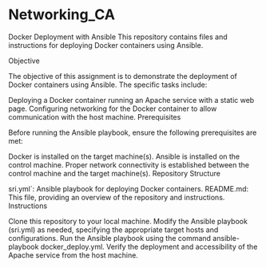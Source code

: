 # Networking_CA
Docker Deployment with Ansible
This repository contains files and instructions for deploying Docker containers using Ansible.

Objective

The objective of this assignment is to demonstrate the deployment of Docker containers using Ansible. The specific tasks include:

Deploying a Docker container running an Apache service with a static web page.
Configuring networking for the Docker container to allow communication with the host machine.
Prerequisites

Before running the Ansible playbook, ensure the following prerequisites are met:

Docker is installed on the target machine(s).
Ansible is installed on the control machine.
Proper network connectivity is established between the control machine and the target machine(s).
Repository Structure

sri.yml`: Ansible playbook for deploying Docker containers.
README.md: This file, providing an overview of the repository and instructions.
Instructions

Clone this repository to your local machine.
Modify the Ansible playbook (sri.yml) as needed, specifying the appropriate target hosts and configurations.
Run the Ansible playbook using the command ansible-playbook docker_deploy.yml.
Verify the deployment and accessibility of the Apache service from the host machine.
